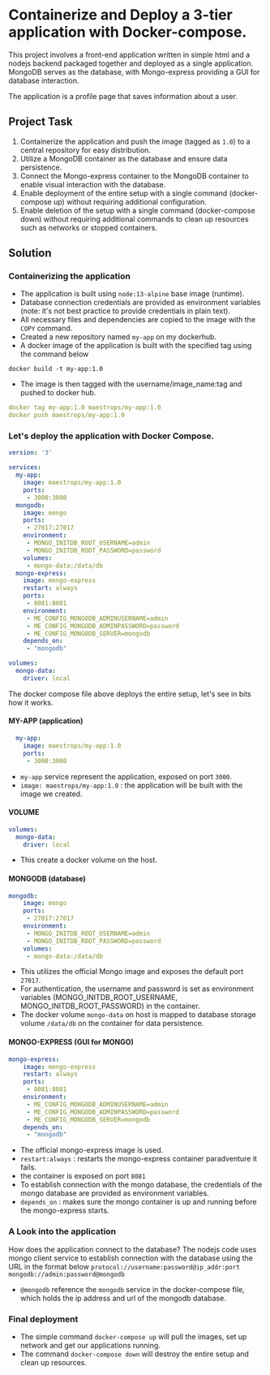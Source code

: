 
# Containerize and Deploy a 3-tier application with Docker-compose.

This project involves a front-end application written in simple html and a nodejs backend packaged together and deployed as a single application. MongoDB serves as the database, with Mongo-express providing a GUI for database interaction.

The application is a profile page that saves information about a user.


## Project Task
1. Containerize the application and push the image (tagged as `1.0`) to a central repository for easy distribution.
2. Utilize a MongoDB container as the database and ensure data persistence.
3. Connect the Mongo-express container to the MongoDB container to enable visual interaction with the database.
4. Enable deployment of the entire setup with a single command (docker-compose up) without requiring additional configuration.
5. Enable deletion of the setup with a single command (docker-compose down) without requiring additional commands to clean up resources such as networks or stopped containers.
## Solution 
### Containerizing the application
- The application is built using `node:13-alpine` base image (runtime).
- Database connection credentials are provided as environment variables (note: it's not best practice to provide credentials in plain text).
- All necessary files and dependencies are copied to the image with the `COPY` command.
- Created a new repository named `my-app` on my dockerhub.
- A docker image of the application is built with the specified tag using the command below
``` 
docker build -t my-app:1.0 
``` 
- The image is then tagged with the username/image_name:tag and pushed to docker hub.
```yaml
docker tag my-app:1.0 maestrops/my-app:1.0
docker push maestrops/my-app:1.0
```

### Let's deploy the application with Docker Compose.

```yaml
version: '3'

services:
  my-app:
    image: maestrops/my-app:1.0
    ports:
     - 3000:3000
  mongodb:
    image: mongo
    ports:
     - 27017:27017
    environment:
     - MONGO_INITDB_ROOT_USERNAME=admin
     - MONGO_INITDB_ROOT_PASSWORD=password
    volumes:
     - mongo-data:/data/db
  mongo-express:
    image: mongo-express
    restart: always
    ports:
     - 8081:8081
    environment:
     - ME_CONFIG_MONGODB_ADMINUSERNAME=admin
     - ME_CONFIG_MONGODB_ADMINPASSWORD=password
     - ME_CONFIG_MONGODB_SERVER=mongodb
    depends_on:
     - "mongodb"

volumes:
  mongo-data:
    driver: local
```
The docker compose file above deploys the entire setup, let's see in bits how it works.

#### MY-APP (application)
```yaml
  my-app:
    image: maestrops/my-app:1.0
    ports:
     - 3000:3000
```
- `my-app` service represent the application, exposed on port `3000`.
- `image: maestrops/my-app:1.0` : the application will be built with the image we created.

#### VOLUME 
```yaml
volumes:
  mongo-data:
    driver: local
```
- This create a docker volume on the host.

#### MONGODB (database)
```yaml
mongodb:
    image: mongo
    ports:
     - 27017:27017
    environment:
     - MONGO_INITDB_ROOT_USERNAME=admin
     - MONGO_INITDB_ROOT_PASSWORD=password
    volumes:
     - mongo-data:/data/db
```

- This utilizes the official Mongo image and exposes the default port `27017`.
- For authentication, the username and password is set as environment variables (MONGO_INITDB_ROOT_USERNAME, MONGO_INITDB_ROOT_PASSWORD) in the container.
- The docker volume `mongo-data` on host is mapped to database storage volume `/data/db` on the container for data persistence.

#### MONGO-EXPRESS (GUI for MONGO)
```yaml
mongo-express:
    image: mongo-express
    restart: always
    ports:
     - 8081:8081
    environment:
     - ME_CONFIG_MONGODB_ADMINUSERNAME=admin
     - ME_CONFIG_MONGODB_ADMINPASSWORD=password
     - ME_CONFIG_MONGODB_SERVER=mongodb
    depends_on:
     - "mongodb"
```
- The official mongo-express image is used.
- `restart:always` : restarts the mongo-express container paradventure it fails.
- the container is exposed on port `8081`
- To establish connection with the mongo database, the credentials of the mongo database are provided as environment variables.
- `depends_on` : makes sure the mongo container is up and running before the mongo-express starts.

### A Look into the application
How does the application connect to the database?
The nodejs code uses mongo client service to establish connection with the database using the URL in the format below
`protocol://username:password@ip_addr:port`
`mongodb://admin:password@mongodb`
- `@mongodb` reference the `mongodb` service in the docker-compose file, which holds the ip address and url of the mongodb database.

### Final deployment
- The simple command `docker-compose up` will pull the images, set up network and get our applications running.
- The command `docker-compose down` will destroy the entire setup and clean up resources.
